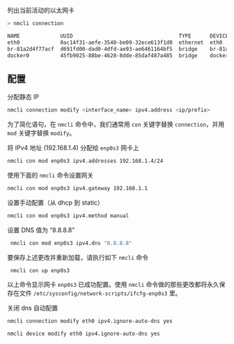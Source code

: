 列出当前活动的以太网卡

```bash
> nmcli connection

NAME             UUID                                  TYPE      DEVICE
eth0             0ac14f31-aefe-3540-be09-32ece613f1d0  ethernet  eth0
br-81a2d4f77acf  d691fd00-dad0-4dfd-ae93-ae6461164bf5  bridge    br-81a2d4f77acf
docker0          45fb9025-88be-4628-8dde-85daf487a485  bridge    docker0
```

## 配置

分配静态 IP

```bash
nmcli connection modify <interface_name> ipv4.address <ip/prefix>
```

为了简化语句，在 `nmcli` 命令中，我们通常用 `con` 关键字替换 `connection`，并用 `mod` 关键字替换 `modify`。

将 IPv4 地址 (192.168.1.4) 分配给 `enp0s3` 网卡上

```bash
nmcli con mod enp0s3 ipv4.addresses 192.168.1.4/24
```

使用下面的 `nmcli` 命令设置网关

```bash
nmcli con mod enp0s3 ipv4.gateway 192.168.1.1
```

设置手动配置（从 dhcp 到 static）

```bash
nmcli con mod enp0s3 ipv4.method manual
```

设置 DNS 值为 “8.8.8.8”

```bash
 nmcli con mod enp0s3 ipv4.dns "8.8.8.8"
```

要保存上述更改并重新加载，请执行如下 `nmcli` 命令

```bash
 nmcli con up enp0s3
```

以上命令显示网卡 `enp0s3` 已成功配置。使用 `nmcli` 命令做的那些更改都将永久保存在文件  `/etc/sysconfig/network-scripts/ifcfg-enp0s3` 里。

关闭 dns 自动配置

```bash
nmcli connection modify eth0 ipv4.ignore-auto-dns yes

nmcli device modify eth0 ipv4.ignore-auto-dns yes
```
